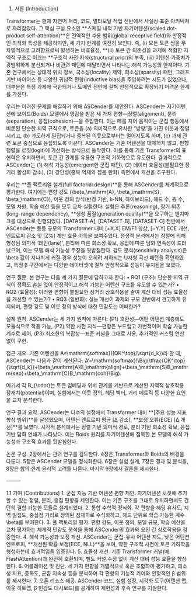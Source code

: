 1. 서론 (Introduction)

Transformer는 현재 자연어 처리, 코드, 멀티모달 작업 전반에서 사실상 표준 아키텍처로 자리잡았다. 그 핵심 구성 요소인 **스케일 내적 기반 자기어텐션(scaled dot-product self-attention)**은 전역적인 수용 범위(global receptive field)와 안정적인 최적화 특성을 제공하지만, 세 가지 한계를 여전히 보인다. 즉, (i) 모든 토큰 쌍을 무차별적으로 고려함으로써 발생하는 비효율성, **(ii) 토큰 간 의존성을 과제에 적합한 지역적 구조로 이끄는 **구조적 사전 지식(structural prior)의 부족, (iii) 어텐션 가중치가 광범위하게 분산되거나 비관련 패턴에 매달리면서 나타나는 해석 가능성의 한계이다. 기존 연구에서는 상대적 위치 정보, 국소성(locality) 제약, 희소성(sparsity) 패턴, 그래프 기반 바이어스 등 다양한 귀납적 편향(inductive bias)을 주입하려는 시도가 있었으나, 대부분은 특정 과제에 국한되거나 도메인 전반에 걸쳐 안정적으로 확장되기 어려운 한계를 가진다.

우리는 이러한 문제를 해결하기 위해 ASCender를 제안한다. ASCender는 자기어텐션에 보이드(Boids) 모델에서 영감을 받은 세 가지 편향—정렬(alignment), 분리(separation), 응집(cohesion)—을 주입한다. 이는 떼를 지어 움직이는 군집 행동에서 비롯된 단순한 지역 규칙으로, 토큰을 (a) 의미적으로 유사한 “방향”을 가진 이웃과 정렬시키고, (b) 과도하게 밀집되거나 중복된 이웃으로부터는 멀어지도록 하며, (c) 과제 관련 토큰 중심으로 응집되도록 이끈다. ASCender는 기존 어텐션을 대체하지 않고, 편향 행렬을 로짓(logit)에 가산하는 방식으로 동작한다. 이를 통해 기존 Transformer의 표현력은 유지하면서, 토큰 간 관계를 유용한 구조적 기하학으로 유도한다. 결과적으로 ASCender는 (1) 해석 가능성(emergent한 군집 패턴), (2) 데이터 효율성(불필요한 장거리 활성화 감소), (3) 강인성(중복 억제와 잡음 완화) 측면에서 개선을 추구한다.

우리는 **풀 팩토리얼 설계(full factorial design)**를 통해 ASCender를 체계적으로 평가한다. 여기에는 편향 강도 (\beta_\mathrm{A}, \beta_\mathrm{S}, \beta_\mathrm{C}), 이웃 정의 방식(반경 기반, k-NN, 하이브리드), 헤드 수, 층 수, 모델 차원, 학습 예산 등을 모두 교차 실험한다. 실험은 추론(reasoning), 장기 의존(long-range dependency), **생성 품질(generation quality)**을 요구하는 벤치마크를 대상으로 진행되었다. [DATASET-A], [DATASET-B], [DATASET-C] 전반에서 ASCender는 동등 규모의 Transformer 대비 [+X.X] EM/F1 향상, [−Y.Y] ECE 개선, 엔트로피 감소 및 [Z%] 계산 효율 이득을 보여주었다. 정성적 분석에서는 정렬에 의해 형성된 의미적 ‘레인(lane)’, 분리에 따른 희소성 확보, 응집에 따른 담화 연속성이 드러났으며, 이는 모델 해석 가능성 주장을 뒷받침한다. 감도 분석(sensitivity analysis)은 \beta 값이 지나치게 커질 경우 성능이 오히려 저하되는 U자형 곡선 패턴을 확인하였고, 특정 β 구간에서는 다양한 데이터셋에 걸쳐 안정적으로 성능이 유지됨을 보였다.

연구 질문. 본 연구는 다음 세 가지 질문에 답하고자 한다:
	•	RQ1 (구조): 단순한 지역 규칙이 정확도 손실 없이 안정적이고 해석 가능한 어텐션 구조를 유도할 수 있는가?
	•	RQ2 (효율성): 이러한 편향이 불필요한 장거리 상호작용을 줄여 계산 대비 성능 효율성을 개선할 수 있는가?
	•	RQ3 (일반화): 성능 개선이 과제와 규모 전반에서 견고하게 유지되며, 편향 강도 및 이웃 정의 방식에 대한 민감도는 어떠한가?

설계 원칙. ASCender는 세 가지 원칙에 따른다: (P1) 호환성—어떤 어텐션 계층에도 모듈식으로 적용 가능, (P2) 약한 사전 지식—편향은 부드럽고 가변적이며 학습 가능한 계수로 제어, (P3) 최소한의 복잡성—표준 커널을 그대로 사용, 추가적인 커스텀 연산 없이 구현.

접근 개요. 기존 어텐션을 A=\mathrm{softmax}((QK^\top)/\sqrt{d_k})라 할 때, ASCender는 다음과 같이 계산된다:
A’=\mathrm{softmax}\!\Big(\tfrac{QK^\top}{\sqrt{d_k}}+\beta_\mathrm{A}B_\mathrm{align}+\beta_\mathrm{S}B_\mathrm{sep}+\beta_\mathrm{C}B_\mathrm{coh}\Big).

여기서 각 B_{\cdot}는 토큰 임베딩과 위치 관계를 기반으로 계산된 지역적 상호작용 잠재치(potential)이며, 실험에서는 이웃 정의, 헤딩 벡터, 거리 메트릭 등 다양한 요인을 교차 분석한다.

연구 결과 요약. ASCender는 다수의 설정에서 Transformer 대비 **[주요 성능 지표 향상 범위]**를 달성했으며, 어텐션 엔트로피 평균 [Δ 감소], **보정 오류(ECE) [Δ 개선]**를 보였다. 시각적 분석에서는 정렬 기반 의미적 경로, 분리 기반 희소성 확보, 응집 기반 담화 연쇄가 나타났다. 이는 Boids 원리를 자기어텐션에 접목한 본 모델의 해석 가능성과 구조적 효과를 뒷받침한다.

논문 구성. 2장에서는 관련 연구를 검토한다. 4장은 Transformer와 Boids의 배경을 다룬다. 5장은 ASCender 모델을 정식화한다. 6장은 실험 설계, 7장은 결과 및 분석을, 8장은 함의·한계·윤리적 고려를 다룬다. 마지막 9장에서 결론을 제시한다.

⸻

1.1 기여 (Contributions)
	1.	군집 지능 기반 어텐션 편향 제안. 자기어텐션 로짓에 추가할 수 있는 정렬, 분리, 응집 편향을 제안한다. 이는 기존 구조를 그대로 유지하면서도 간단히 결합 가능한 모듈로 설계되었다.
	2.	통합 수학적 정식화. 각 편향을 헤딩 유사도, 지역 밀집도, 중심점 거리로 정의된 잠재치로 수식화하고, 헤드 단위로 학습 가능한 계수 \beta를 부여한다.
	3.	풀 팩토리얼 평가. 편향 강도, 이웃 정의, 모델 규모, 학습 예산을 교차 평가하는 체계적 민감도 분석을 통해 ASCender의 효과와 요인 간 상호작용을 검증한다.
	4.	해석 가능성과 보정 개선. ASCender는 군집-유사 어텐션 지도, 낮은 어텐션 엔트로피, **개선된 확률 보정(ECE, NLL)**을 보여, 약한 구조적 사전이 토큰 기하학을 형성하는데 효과적임을 입증한다.
	5.	효율성 개선. 기존 Transformer 커널(예: FlashAttention)과 완전히 호환되며, 별도 커널 수정 없이 계산 대비 성능 효율을 향상한다.
	6.	어블레이션 및 진단. 세 가지 편향을 개별적으로 혹은 조합하여 평가하고, 희소성 지표, 중복도, 군집 지속성 등을 분석하여 각 편향의 기능적 기여와 안정적인 β 범위를 제시한다.
	7.	오픈 리소스 제공. ASCender 코드, 실험 설정, 시각화 도구(어텐션 맵, 이웃 히트맵, β 민감도 대시보드)를 공개하여 재현성과 후속 연구를 지원한다.

